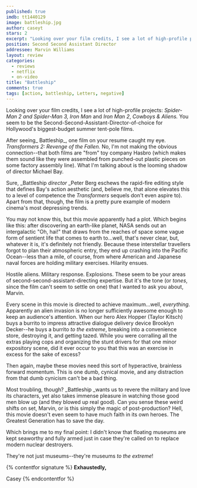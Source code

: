 ```yaml
---
published: true
imdb: tt1440129
image: battleship.jpg
author: caseyt
stars: 2
excerpt: "Looking over your film credits, I see a lot of high-profile projects: <em>Spider-Man 2 </em>and<em> Spider-Man 3, Iron Man</em> and <em>Iron Man 2</em>, <em>Cowboys &amp; Aliens.</em> You seem to be the Second-Second-Assistant-Director-of-choice for Hollywood&rsquo;s biggest-budget summer tent-pole films."
position: Second Second Assistant Director
addressee: Marvin Williams
layout: review
categories:
  - reviews
  - netflix
  - on-video
title: "Battleship"
comments: true
tags: [action, battleship, Letters, negative]
---
```

Looking over your film credits, I see a lot of high-profile projects: _Spider-Man 2 _and_ Spider-Man 3, Iron Man_ and _Iron Man 2_, _Cowboys & Aliens._ You seem to be the Second-Second-Assistant-Director-of-choice for Hollywood's biggest-budget summer tent-pole films.

After seeing_ Battleship_, one film on your resume caught my eye. _Transformers 2: Revenge of the Fallen._ No, I'm not making the obvious connection--that both films are "from" toy company Hasbro (which makes them sound like they were assembled from punched-out plastic pieces on some factory assembly line). What I'm talking about is the looming shadow of director Michael Bay.

Sure, _Battleship _director_ _Peter Berg eschews the rapid-fire editing style that defines Bay's action aesthetic (and, believe me, that alone elevates this to a level of competence the _Transformers_ sequels don't even aspire to). Apart from that, though, the film is a pretty pure example of modern cinema's most depressing trends.

You may not know this, but this movie apparently had a plot. Which begins like this: after discovering an earth-like planet, NASA sends out an intergalactic "Oh, hai!" that draws from the reaches of space some vague form of sentient life that comes to earth to…well, that's never clear, but, whatever it is, it's definitely not friendly. Because these interstellar travellers forgot to plan their atmospheric entry, they end up crashing into the Pacific Ocean--less than a mile, of course, from where American and Japanese naval forces are holding military exercises. Hilarity ensues.

Hostile aliens. Military response. Explosions. These seem to be your areas of second-second-assistant-directing expertise. But it's the tone (or _tones_, since the film can't seem to settle on one) that I wanted to ask you about, Marvin.

Every scene in this movie is directed to achieve maximum…well, _everything_. Apparently an alien invasion is no longer sufficiently awesome enough to keep an audience's attention. When our hero Alex Hopper (Taylor Kitsch) buys a burrito to impress attractive dialogue delivery device Brooklyn Decker--he buys a burrito _to the extreme_, breaking into a convenience store, destroying it, and getting tazed. While you were corralling all the extras playing cops and organizing the stunt drivers for that one minor expository scene, did it ever occur to you that this was an exercise in excess for the sake of excess?

Then again, maybe these movies need this sort of hyperactive, brainless forward momentum. This is one dumb, cynical movie, and any distraction from that dumb cynicism can't be a bad thing. 

Most troubling, though? _Battleship _wants us to revere the military and love its characters, yet also takes immense pleasure in watching those good men blow up (and they blowed up real good). Can you sense these weird shifts on set, Marvin, or is this simply the magic of post-production? Hell, this movie doesn't even seem to have much faith in its own heroes. The Greatest Generation has to save the day.

Which brings me to my final point: I didn't know that floating museums are kept seaworthy and fully armed just in case they're called on to replace modern nuclear destroyers. 

They're not just museums--they're museums _to the extreme_! 

{% contentfor signature %}
**Exhaustedly,**

Casey
{% endcontentfor %}

